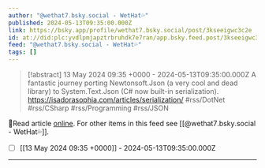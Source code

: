 ```yaml
---
author: "@wethat7․bsky․social - WetHat💦"
published: 2024-05-13T09:35:00.000Z
link: https://bsky.app/profile/wethat7.bsky.social/post/3kseeigwc3c2e
id: at://did:plc:yvdlpmjapztrbruhdk7e7ran/app.bsky.feed.post/3kseeigwc3c2e
feed: "@wethat7․bsky․social - WetHat💦"
tags: []
---
```

> [!abstract] 13 May 2024 09:35 +0000 - 2024-05-13T09:35:00.000Z
> A fantastic journey porting Newtonsoft.Json (a very cool and dead library) to System.Text.Json (C# now built-in serialization). https://isadorasophia.com/articles/serialization/ #rss/DotNet #rss/CSharp #rss/Programming #rss/JSON

🔗Read article [online](https://bsky.app/profile/wethat7.bsky.social/post/3kseeigwc3c2e). For other items in this feed see [[@wethat7․bsky․social - WetHat💦]].

- [ ] [[13 May 2024 09꞉35 +0000]] - 2024-05-13T09:35:00.000Z
- - -

